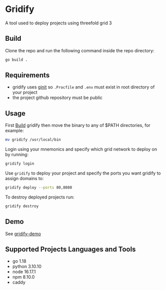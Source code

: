 # Gridify
A tool used to deploy projects using threefold grid 3 

## Build
Clone the repo and run the following command inside the repo directory:
```bash
go build .
```
## Requirements
  - gridify uses [ginit](https://github.com/rawdaGastan/ginit) so `.Procfile` and `.env` must exist in root directory of your project
  - the project github repository must be public

## Usage
First [Build](#build) gridify then move the binary to any of $PATH directories, for example:
```bash
mv gridify /usr/local/bin
```

Login using your mnemonics and specify which grid network to deploy on by running:
```bash
gridify login
```

Use `gridify` to deploy your project and specify the ports you want gridify to assign domains to:
```bash
gridify deploy --ports 80,8080
```

To destroy deployed projects run:
```bash
gridify destroy
```

## Demo
See [gridify-demo](https://github.com/AbdelrahmanElawady/gridify-demo)

## Supported Projects Languages and Tools
  - go 1.18
  - python 3.10.10
  - node 16.17.1
  - npm 8.10.0
  - caddy
